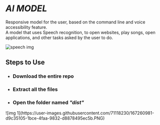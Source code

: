 <h1><em>AI MODEL</em></h1>

Responsive model for the user, based on the command line and voice accessibility feature.<br>
A model that uses Speech recognition, to open websites, play songs, open applications, and other tasks asked by the user to do. 

![speech img](https://user-images.githubusercontent.com/71118230/167260576-7c8f666d-77d1-4744-87fd-e5d195bb59d5.jpeg)

<h2>Steps to Use </h2>
<ul>
  <li>
    <h3>Download the entire repo</h3>
  </li>
  <li>
    <h3>Extract all the files</h3>
  </li>
  <li>
    <h3>Open the folder named <em>"dist"</em></h3>
  </li>
  

</ul>
![img 1](https://user-images.githubusercontent.com/71118230/167260981-d9c35105-1bce-4faa-9832-d8878495ec5b.PNG)
